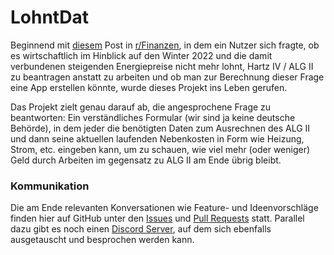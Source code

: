 # LohntDat

Beginnend mit [diesem](https://www.reddit.com/r/Finanzen/comments/wihglw/app_hartziv_oder_arbeiten/) Post in [r/Finanzen](https://www.reddit.com/r/Finanzen/),
in dem ein Nutzer sich fragte, ob es wirtschaftlich im Hinblick auf den Winter 2022 und die damit verbundenen steigenden Energiepreise nicht mehr lohnt,
Hartz IV / ALG II zu beantragen anstatt zu arbeiten und ob man zur Berechnung dieser Frage eine App erstellen könnte, wurde dieses Projekt ins Leben gerufen.

Das Projekt zielt genau darauf ab, die angesprochene Frage zu beantworten: Ein verständliches Formular (wir sind ja keine deutsche Behörde),
in dem jeder die benötigten Daten zum Ausrechnen des ALG II und dann seine aktuellen laufenden Nebenkosten in Form wie Heizung, Strom, etc. eingeben kann,
um zu schauen, wie viel mehr (oder weniger) Geld durch Arbeiten im gegensatz zu ALG II am Ende übrig bleibt.

### Kommunikation
Die am Ende relevanten Konversationen wie Feature- und Ideenvorschläge finden hier auf GitHub unter den [Issues](https://github.com/Hartz-Arbeit/LohntDat/issues) und [Pull Requests](https://github.com/Hartz-Arbeit/LohntDat/pulls) statt.
Parallel dazu gibt es noch einen [Discord Server](https://discord.gg/WmAFEJffuK), auf dem sich ebenfalls ausgetauscht und besprochen werden kann.
